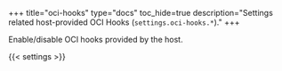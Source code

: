 +++
title="oci-hooks"
type="docs"
toc_hide=true
description="Settings related host-provided OCI Hooks (`settings.oci-hooks.*`)."
+++

Enable/disable OCI hooks provided by the host.

{{< settings >}}

